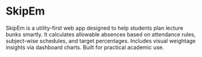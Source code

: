 # SkipEm
SkipEm is a utility-first web app designed to help students plan lecture bunks smartly. It calculates allowable absences based on attendance rules, subject-wise schedules, and target percentages. Includes visual weightage insights via dashboard charts. Built for practical academic use.
